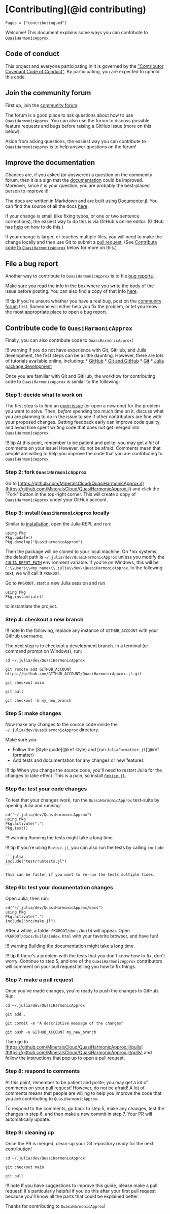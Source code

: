 # [Contributing](@id contributing)

```@contents
Pages = ["contributing.md"]
```

Welcome! This document explains some ways you can contribute to `QuasiHarmonicApprox`.

## Code of conduct

This project and everyone participating in it is governed by the
["Contributor Covenant Code of Conduct"](https://github.com/MineralsCloud/.github/blob/main/CODE_OF_CONDUCT.md).
By participating, you are expected to uphold this code.

## Join the community forum

First up, join the [community forum](https://github.com/MineralsCloud/QuasiHarmonicApprox.jl/discussions).

The forum is a good place to ask questions about how to use `QuasiHarmonicApprox`. You can also
use the forum to discuss possible feature requests and bugs before raising a
GitHub issue (more on this below).

Aside from asking questions, the easiest way you can contribute to `QuasiHarmonicApprox` is to
help answer questions on the forum!

## Improve the documentation

Chances are, if you asked (or answered) a question on the community forum, then
it is a sign that the [documentation](https://MineralsCloud.github.io/QuasiHarmonicApprox.jl/dev/) could be
improved. Moreover, since it is your question, you are probably the best-placed
person to improve it!

The docs are written in Markdown and are built using
[Documenter.jl](https://github.com/JuliaDocs/Documenter.jl).
You can find the source of all the docs
[here](https://github.com/MineralsCloud/QuasiHarmonicApprox.jl/tree/main/docs).

If your change is small (like fixing typos, or one or two sentence corrections),
the easiest way to do this is via GitHub's online editor. (GitHub has
[help](https://help.github.com/articles/editing-files-in-another-user-s-repository/)
on how to do this.)

If your change is larger, or touches multiple files, you will need to make the
change locally and then use Git to submit a
[pull request](https://docs.github.com/en/pull-requests/collaborating-with-pull-requests/proposing-changes-to-your-work-with-pull-requests/about-pull-requests).
(See [Contribute code to `QuasiHarmonicApprox`](@ref) below for more on this.)

## File a bug report

Another way to contribute to `QuasiHarmonicApprox` is to file
[bug reports](https://github.com/MineralsCloud/QuasiHarmonicApprox.jl/issues/new?template=bug_report.md).

Make sure you read the info in the box where you write the body of the issue
before posting. You can also find a copy of that info
[here](https://github.com/MineralsCloud/QuasiHarmonicApprox.jl/blob/main/.github/ISSUE_TEMPLATE/bug_report.md).

!!! tip
    If you're unsure whether you have a real bug, post on the
    [community forum](https://github.com/MineralsCloud/QuasiHarmonicApprox.jl/discussions)
    first. Someone will either help you fix the problem, or let you know the
    most appropriate place to open a bug report.

## Contribute code to `QuasiHarmonicApprox`

Finally, you can also contribute code to `QuasiHarmonicApprox`!

!!! warning
    If you do not have experience with Git, GitHub, and Julia development, the
    first steps can be a little daunting. However, there are lots of tutorials
    available online, including:
    * [GitHub](https://guides.github.com/activities/hello-world/)
    * [Git and GitHub](https://try.github.io/)
    * [Git](https://git-scm.com/book/en/v2)
    * [Julia package development](https://docs.julialang.org/en/v1/stdlib/Pkg/#Developing-packages-1)

Once you are familiar with Git and GitHub, the workflow for contributing code to
`QuasiHarmonicApprox` is similar to the following:

### Step 1: decide what to work on

The first step is to find an [open issue](https://github.com/MineralsCloud/QuasiHarmonicApprox.jl/issues)
(or open a new one) for the problem you want to solve. Then, _before_ spending
too much time on it, discuss what you are planning to do in the issue to see if
other contributors are fine with your proposed changes. Getting feedback early can
improve code quality, and avoid time spent writing code that does not get merged into
`QuasiHarmonicApprox`.

!!! tip
    At this point, remember to be patient and polite; you may get a _lot_ of
    comments on your issue! However, do not be afraid! Comments mean that people are
    willing to help you improve the code that you are contributing to `QuasiHarmonicApprox`.

### Step 2: fork `QuasiHarmonicApprox`

Go to [https://github.com/MineralsCloud/QuasiHarmonicApprox.jl](https://github.com/MineralsCloud/QuasiHarmonicApprox.jl)
and click the "Fork" button in the top-right corner. This will create a copy of
`QuasiHarmonicApprox` under your GitHub account.

### Step 3: install `QuasiHarmonicApprox` locally

Similar to [installation](@ref), open the Julia REPL and run:

```@repl
using Pkg
Pkg.update()
Pkg.develop("QuasiHarmonicApprox")
```

Then the package will be cloned to your local machine. On *nix systems, the default path is
`~/.julia/dev/QuasiHarmonicApprox` unless you modify the
[`JULIA_DEPOT_PATH`](http://docs.julialang.org/en/v1/manual/environment-variables/#JULIA_DEPOT_PATH-1)
environment variable. If you're on
Windows, this will be `C:\\Users\\<my_name>\\.julia\\dev\\QuasiHarmonicApprox`.
In the following text, we will call it `PKGROOT`.

Go to `PKGROOT`, start a new Julia session and run

```@repl
using Pkg
Pkg.instantiate()
```

to instantiate the project.

### Step 4: checkout a new branch

!!! note
    In the following, replace any instance of `GITHUB_ACCOUNT` with your GitHub
    username.

The next step is to checkout a development branch. In a terminal (or command
prompt on Windows), run:

```shell
cd ~/.julia/dev/QuasiHarmonicApprox

git remote add GITHUB_ACCOUNT https://github.com/GITHUB_ACCOUNT/QuasiHarmonicApprox.jl.git

git checkout main

git pull

git checkout -b my_new_branch
```

### Step 5: make changes

Now make any changes to the source code inside the `~/.julia/dev/QuasiHarmonicApprox`
directory.

Make sure you:

* Follow the [Style guide](@ref style) and [run `JuliaFormatter.jl`](@ref formatter)
* Add tests and documentation for any changes or new features

!!! tip
    When you change the source code, you'll need to restart Julia for the
    changes to take effect. This is a pain, so install
    [`Revise.jl`](https://github.com/timholy/Revise.jl).

### Step 6a: test your code changes

To test that your changes work, run the `QuasiHarmonicApprox` test-suite by opening Julia and
running:

```@repl
cd("~/.julia/dev/QuasiHarmonicApprox")
using Pkg
Pkg.activate(".")
Pkg.test()
```

!!! warning
    Running the tests might take a long time.

!!! tip
    If you're using `Revise.jl`, you can also run the tests by calling `include`:

    ```julia
    include("test/runtests.jl")
    ```

    This can be faster if you want to re-run the tests multiple times.

### Step 6b: test your documentation changes

Open Julia, then run:

```@repl
cd("~/.julia/dev/QuasiHarmonicApprox/docs")
using Pkg
Pkg.activate(".")
include("src/make.jl")
```

After a while, a folder `PKGROOT/docs/build` will appear. Open
`PKGROOT/docs/build/index.html` with your favorite browser, and have fun!

!!! warning
    Building the documentation might take a long time.

!!! tip
    If there's a problem with the tests that you don't know how to fix, don't
    worry. Continue to step 5, and one of the `QuasiHarmonicApprox` contributors will comment
    on your pull request telling you how to fix things.

### Step 7: make a pull request

Once you've made changes, you're ready to push the changes to GitHub. Run:

```shell
cd ~/.julia/dev/QuasiHarmonicApprox

git add .

git commit -m "A descriptive message of the changes"

git push -u GITHUB_ACCOUNT my_new_branch
```

Then go to [https://github.com/MineralsCloud/QuasiHarmonicApprox.jl/pulls](https://github.com/MineralsCloud/QuasiHarmonicApprox.jl/pulls)
and follow the instructions that pop up to open a pull request.

### Step 8: respond to comments

At this point, remember to be patient and polite; you may get a _lot_ of
comments on your pull request! However, do not be afraid! A lot of comments
means that people are willing to help you improve the code that you are
contributing to `QuasiHarmonicApprox`.

To respond to the comments, go back to step 5, make any changes, test the
changes in step 6, and then make a new commit in step 7. Your PR will
automatically update.

### Step 9: cleaning up

Once the PR is merged, clean-up your Git repository ready for the
next contribution!

```shell
cd ~/.julia/dev/QuasiHarmonicApprox

git checkout main

git pull
```

!!! note
    If you have suggestions to improve this guide, please make a pull request!
    It's particularly helpful if you do this after your first pull request
    because you'll know all the parts that could be explained better.

Thanks for contributing to `QuasiHarmonicApprox`!
